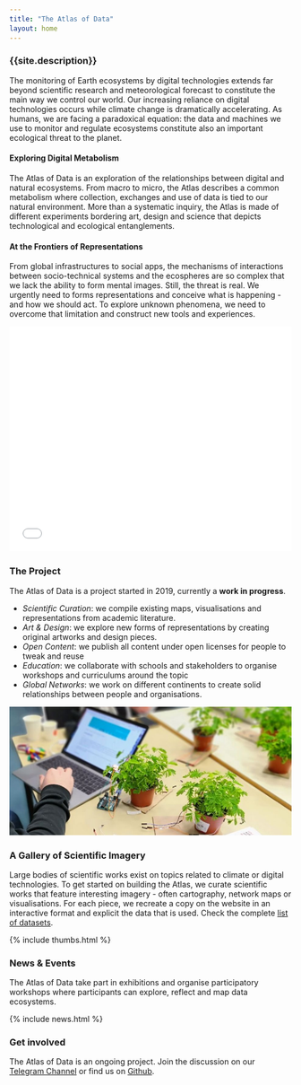 ```yaml
---
title: "The Atlas of Data"
layout: home
---
```


### {{site.description}}

The monitoring of Earth ecosystems by digital technologies extends far beyond scientific research and meteorological forecast to constitute the main way we control our world. Our increasing reliance on digital technologies occurs while climate change is dramatically accelerating. As humans, we are facing a paradoxical equation: the data and machines we use to monitor and regulate ecosystems constitute also an important ecological threat to the planet.

#### Exploring Digital Metabolism

The Atlas of Data is an exploration of the relationships between digital and natural ecosystems. From macro to micro, the Atlas describes a common metabolism where collection, exchanges and use of data is tied to our natural environment. More than a systematic inquiry, the Atlas is made of different experiments bordering art, design and science that depicts technological and ecological entanglements.

#### At the Frontiers of Representations

From global infrastructures to social apps, the mechanisms of interactions between socio-technical systems and the ecospheres are so complex that we lack the ability to form mental images. Still, the threat is real. We urgently need to forms representations and conceive what is happening - and how we should act. To explore unknown phenomena, we need to overcome that limitation and construct new tools and experiences.

<iframe src="/viz/weather-stations" width="100%" height="400px" frameBorder='0'></iframe>

### The Project

The Atlas of Data is a project started in 2019, currently a **work in progress**.

- *Scientific Curation*: we compile existing maps, visualisations and representations from academic literature.
- *Art & Design*: we explore new forms of representations by creating original artworks and design pieces.
- *Open Content*: we publish all content under open licenses for people to tweak and reuse
- *Education*: we collaborate with schools and stakeholders to organise workshops and curriculums around the topic
- *Global Networks*: we work on different continents to create solid relationships between people and organisations.

![](/img/plants-arduino.jpg)

### A Gallery of Scientific Imagery

Large bodies of scientific works exist on topics related to climate or digital technologies. To get started on building the Atlas, we curate scientific works that feature interesting imagery - often cartography, network maps or visualisations. For each piece, we recreate a copy on the website in an interactive format and explicit the data that is used. Check the complete [list of datasets](/datasets).

{% include thumbs.html %}

### News & Events

The Atlas of Data take part in exhibitions and organise participatory workshops where participants can explore, reflect and map data ecosystems.

{% include news.html %}


### Get involved

The Atlas of Data is an ongoing project. Join the discussion on our [Telegram Channel](https://t.me/atlasofdata) or find us on [Github](https://github.com/theatlasofdata/community).
